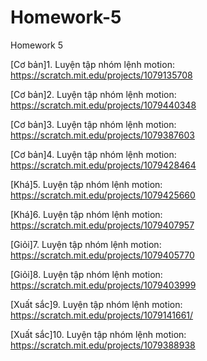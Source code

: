 # Homework-5
Homework 5

[Cơ bản]1. Luyện tập nhóm lệnh motion: https://scratch.mit.edu/projects/1079135708

[Cơ bản]2. Luyện tập nhóm lệnh motion: https://scratch.mit.edu/projects/1079440348

[Cơ bản]3. Luyện tập nhóm lệnh motion: https://scratch.mit.edu/projects/1079387603

[Cơ bản]4. Luyện tập nhóm lệnh motion: https://scratch.mit.edu/projects/1079428464

[Khá]5. Luyện tập nhóm lệnh motion: https://scratch.mit.edu/projects/1079425660

[Khá]6. Luyện tập nhóm lệnh motion: https://scratch.mit.edu/projects/1079407957

[Giỏi]7. Luyện tập nhóm lệnh motion: https://scratch.mit.edu/projects/1079405770

[Giỏi]8. Luyện tập nhóm lệnh motion: https://scratch.mit.edu/projects/1079403999

[Xuất sắc]9. Luyện tập nhóm lệnh motion: https://scratch.mit.edu/projects/1079141661/

[Xuất sắc]10. Luyện tập nhóm lệnh motion: https://scratch.mit.edu/projects/1079388938
